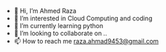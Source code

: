 - 👋 Hi, I’m Ahmed Raza
- 👀 I’m interested in Cloud Computing and coding
- 🌱 I’m currently learning python
- 💞️ I’m looking to collaborate on ..
- 📫 How to reach me raza.ahmad9453@gmail.com

<!---
raza0071/raza0071 is a ✨ special ✨ repository because its `README.md` (this file) appears on your GitHub profile.
You can click the Preview link to take a look at your changes.
--->
